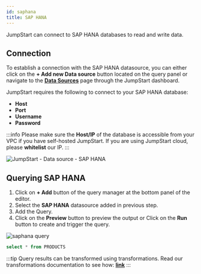 ```yaml
---
id: saphana
title: SAP HANA
---
```


JumpStart can connect to SAP HANA databases to read and write data. 

<div style={{paddingTop:'24px'}}>

## Connection

To establish a connection with the SAP HANA datasource, you can either click on the **+ Add new Data source** button located on the query panel or navigate to the **[Data Sources](/docs/data-sources/overview)** page through the JumpStart dashboard.

JumpStart requires the following to connect to your SAP HANA database:

- **Host**
- **Port**
- **Username**
- **Password**

:::info
Please make sure the **Host/IP** of the database is accessible from your VPC if you have self-hosted JumpStart. If you are using JumpStart cloud, please **whitelist** our IP.
:::

<img className="screenshot-full" src="/img/datasource-reference/saphana/connect-v2.png" alt="JumpStart - Data source - SAP HANA" />

</div>

<div style={{paddingTop:'24px'}}>

## Querying SAP HANA

1. Click on **+ Add** button of the query manager at the bottom panel of the editor.
2. Select the **SAP HANA** datasource added in previous step.
3. Add the Query.
4. Click on the **Preview** button to preview the output or Click on the **Run** button to create and trigger the query.

<img className="screenshot-full" src="/img/datasource-reference/saphana/query-v2.png" alt="saphana query" />

```sql
select * from PRODUCTS
```

:::tip
Query results can be transformed using transformations. Read our transformations documentation to see how: **[link](/docs/tutorial/transformations)**
:::
</div>